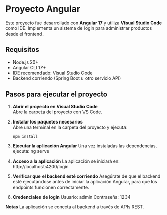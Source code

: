 # Proyecto Angular

Este proyecto fue desarrollado con **Angular 17** y utiliza **Visual Studio Code** como IDE. Implementa un sistema de login para administrar productos desde el frontend.

## Requisitos

- Node.js 20+  
- Angular CLI 17+  
- IDE recomendado: Visual Studio Code  
- Backend corriendo (Spring Boot u otro servicio API)

## Pasos para ejecutar el proyecto

1. **Abrir el proyecto en Visual Studio Code**  
   Abre la carpeta del proyecto con VS Code.

2. **Instalar los paquetes necesarios**  
   Abre una terminal en la carpeta del proyecto y ejecuta:
   ```bash
   npm install

3. **Ejecutar la aplicación Angular**
    Una vez instaladas las dependencias, ejecuta:
    ng serve

4. **Acceso a la aplicación**
    La aplicación se iniciará en:
    http://localhost:4200/login
    
5. **Verificar que el backend esté corriendo**
    Asegúrate de que el backend esté ejecutándose antes de iniciar la aplicación Angular, para que los endpoints funcionen correctamente.

6. **Credenciales de login**
    Usuario: admin
    Contraseña: 1234

**Notas**
    La aplicación se conecta al backend a través de APIs REST.